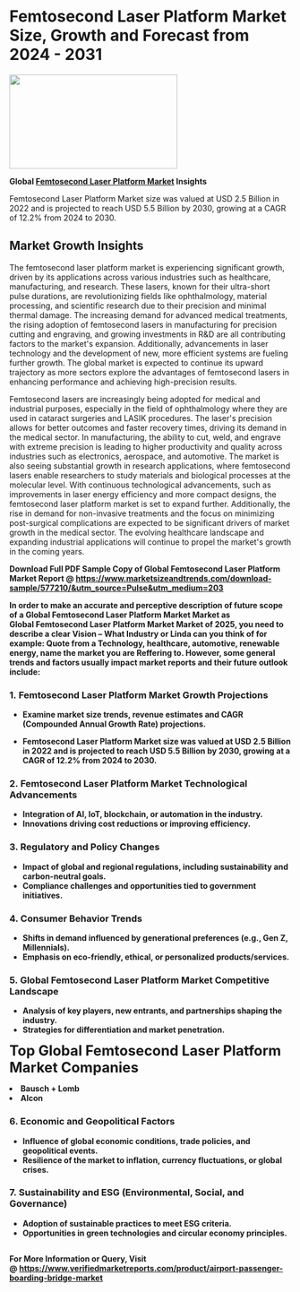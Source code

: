 <H1>Femtosecond Laser Platform Market Size, Growth and Forecast from 2024 - 2031</H1><img class="aligncenter size-medium wp-image-584254" src="https://thirdeyenews.in/wp-content/uploads/2024/09/Global-Market-Research-300x168.jpeg" alt="" width="300" height="168" /><p><strong>Global&nbsp;<a href="https://www.marketsizeandtrends.com/download-sample/577210/&amp;utm_source=Pulse&amp;utm_medium=203">Femtosecond Laser Platform Market</a> Insights</strong></p><p>Femtosecond Laser Platform Market size was valued at USD 2.5 Billion in 2022 and is projected to reach USD 5.5 Billion by 2030, growing at a CAGR of 12.2% from 2024 to 2030.</p><p><h2>Market Growth Insights</h2> <p>The femtosecond laser platform market is experiencing significant growth, driven by its applications across various industries such as healthcare, manufacturing, and research. These lasers, known for their ultra-short pulse durations, are revolutionizing fields like ophthalmology, material processing, and scientific research due to their precision and minimal thermal damage. The increasing demand for advanced medical treatments, the rising adoption of femtosecond lasers in manufacturing for precision cutting and engraving, and growing investments in R&D are all contributing factors to the market's expansion. Additionally, advancements in laser technology and the development of new, more efficient systems are fueling further growth. The global market is expected to continue its upward trajectory as more sectors explore the advantages of femtosecond lasers in enhancing performance and achieving high-precision results.</p> <p><strong></strong></p> <p>Femtosecond lasers are increasingly being adopted for medical and industrial purposes, especially in the field of ophthalmology where they are used in cataract surgeries and LASIK procedures. The laser's precision allows for better outcomes and faster recovery times, driving its demand in the medical sector. In manufacturing, the ability to cut, weld, and engrave with extreme precision is leading to higher productivity and quality across industries such as electronics, aerospace, and automotive. The market is also seeing substantial growth in research applications, where femtosecond lasers enable researchers to study materials and biological processes at the molecular level. With continuous technological advancements, such as improvements in laser energy efficiency and more compact designs, the femtosecond laser platform market is set to expand further. Additionally, the rise in demand for non-invasive treatments and the focus on minimizing post-surgical complications are expected to be significant drivers of market growth in the medical sector. The evolving healthcare landscape and expanding industrial applications will continue to propel the market's growth in the coming years.</p> <p><strong></p><p><span class=""><strong>Download Full PDF Sample Copy of Global Femtosecond Laser Platform Market Report</strong> @ <a href="https://www.marketsizeandtrends.com/download-sample/577210/&amp;utm_source=Pulse&amp;utm_medium=203" target="_blank">https://www.marketsizeandtrends.com/download-sample/577210/&amp;utm_source=Pulse&amp;utm_medium=203</a></span></p><p>In order to make an accurate and perceptive description of future scope of a Global&nbsp;Femtosecond Laser Platform Market Market as Global&nbsp;Femtosecond Laser Platform Market Market of 2025, you need to describe a clear Vision &ndash; What Industry or Linda can you think of for example: Quote from a Technology, healthcare, automotive, renewable energy, name the market you are Reffering to. However, some general trends and factors usually impact market reports and their future outlook include:</p><h3>1.&nbsp;<strong>Femtosecond Laser Platform Market Growth Projections</strong></h3><ul><li>Examine market size trends, revenue estimates and CAGR (Compounded Annual Growth Rate) projections.</li><li><p>Femtosecond Laser Platform Market size was valued at USD 2.5 Billion in 2022 and is projected to reach USD 5.5 Billion by 2030, growing at a CAGR of 12.2% from 2024 to 2030.</p></li></ul><h3>2.&nbsp;<strong>Femtosecond Laser Platform Market Technological Advancements</strong></h3><ul><li>Integration of AI, IoT, blockchain, or automation in the industry.</li><li>Innovations driving cost reductions or improving efficiency.</li></ul><h3>3.&nbsp;<strong>Regulatory and Policy Changes</strong></h3><ul><li>Impact of global and regional regulations, including sustainability and carbon-neutral goals.</li><li>Compliance challenges and opportunities tied to government initiatives.</li></ul><h3>4.&nbsp;<strong>Consumer Behavior Trends</strong></h3><ul><li>Shifts in demand influenced by generational preferences (e.g., Gen Z, Millennials).</li><li>Emphasis on eco-friendly, ethical, or personalized products/services.</li></ul><h3>5.&nbsp;<strong>Global Femtosecond Laser Platform Market Competitive Landscape</strong></h3><ul><li>Analysis of key players, new entrants, and partnerships shaping the industry.</li><li>Strategies for differentiation and market penetration.</li></ul><p data-pm-slice="1 1 []"><span style="color: inherit; font-family: inherit; font-size: 25px;">Top Global Femtosecond Laser Platform Market Companies</span></p><div class="" data-test-id=""><p><li>Bausch + Lomb</li><li> Alcon</li></p></div><h3>6.&nbsp;<strong>Economic and Geopolitical Factors</strong></h3><ul><li>Influence of global economic conditions, trade policies, and geopolitical events.</li><li>Resilience of the market to inflation, currency fluctuations, or global crises.</li></ul><h3>7.&nbsp;<strong>Sustainability and ESG (Environmental, Social, and Governance)</strong></h3><ul><li>Adoption of sustainable practices to meet ESG criteria.</li><li>Opportunities in green technologies and circular economy principles.</li></ul><h2><strong style="font-size: 14px;">For More Information or Query, Visit @&nbsp;</strong><a style="background-color: #ffffff; font-size: 14px;" href="https://www.marketsizeandtrends.com/report/femtosecond-laser-platform-market/" target="_blank">https://www.verifiedmarketreports.com/product/airport-passenger-boarding-bridge-market</a></h2>
